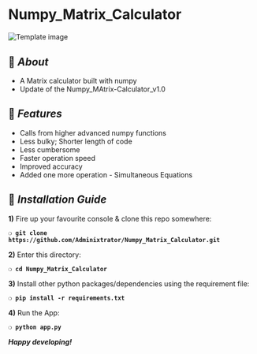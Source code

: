 # Numpy_Matrix_Calculator

<div class="alert alert-block alert-info" style="margin-top: 20px">
    <img src="https://res.cloudinary.com/adminixtrator/image/upload/v1579452858/new.png" alt="Template image">
</div>


## :page_with_curl: _About_

- A Matrix calculator built with numpy
- Update of the Numpy_MAtrix-Calculator_v1.0

## :page_with_curl: _Features_

- Calls from higher advanced numpy functions
- Less bulky; Shorter length of code
- Less cumbersome
- Faster operation speed
- Improved accuracy
- Added one more operation - Simultaneous Equations

## :page_with_curl: _Installation Guide_

**1)** Fire up your favourite console & clone this repo somewhere:

__`❍ git clone https://github.com/Adminixtrator/Numpy_Matrix_Calculator.git`__

**2)** Enter this directory:

__`❍ cd Numpy_Matrix_Calculator`__

**3)** Install other python packages/dependencies using the requirement file:

__`❍ pip install -r requirements.txt`__

**4)** Run the App:

__`❍ python app.py`__

__*Happy developing!*__